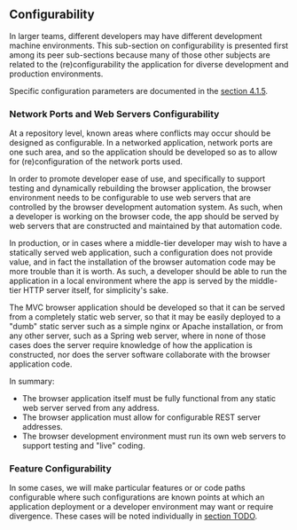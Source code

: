 ## Configurability

In larger teams, different developers may have different development machine environments. This sub-section on configurability is presented first among its peer sub-sections because many of those other subjects are related to the (re)configurability the application for diverse development and production environments.

Specific configuration parameters are documented in the [section 4.1.5](#SamplestackBrowser--FunctionalSpecification-4.1.5ConfigurableProperties).

### Network Ports and Web Servers Configurability

At a repository level, known areas where conflicts may occur should be designed as configurable. In a networked application, network ports are one such area, and so the application should be developed so as to allow for (re)configuration of the network ports used.

In order to promote developer ease of use, and specifically to support testing and dynamically rebuilding the browser application, the browser environment needs to be configurable to use web servers that are controlled by the browser development automation system. As such, when a developer is working on the browser code, the app should be served by web servers that are constructed and maintained by that automation code.

In production, or in cases where a middle-tier developer may wish to have a statically served web application, such a configuration does not provide value, and in fact the installation of the browser automation code may be more trouble than it is worth. As such, a developer should be able to run the application in a local environment where the app is served by the middle-tier HTTP server itself, for simplicity's sake.  

The MVC browser application should be developed so that it can be served from a completely static web server, so that it may be easily deployed to a "dumb" static server such as a simple nginx or Apache installation, or from any other server, such as a Spring web server, where in none of those cases does the server require knowledge of how the application is constructed, nor does the server software collaborate with the browser application code.

In summary:

* The browser application itself must be fully functional from any static web server served from any address.
* The browser application must allow for configurable REST server addresses.
* The browser development environment must run its own web servers to support testing and "live" coding.

### Feature Configurability

In some cases, we will make particular features or or code paths configurable where such configurations are known points at which an application deployment or a developer environment may want or require divergence. These cases will be noted individually in [section TODO]().
